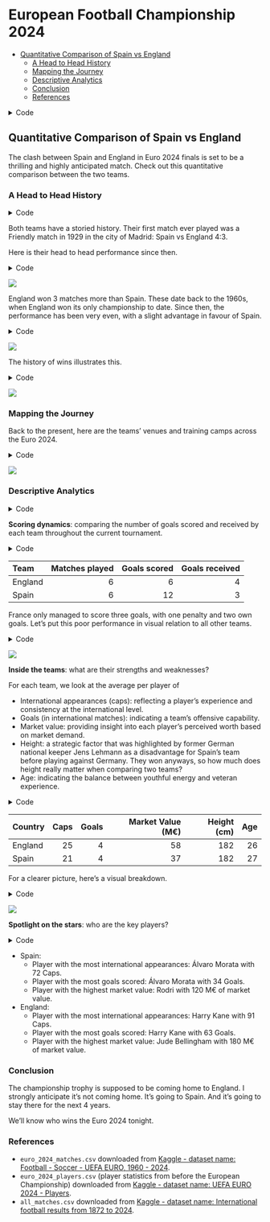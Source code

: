 # European Football Championship 2024

- [Quantitative Comparison of Spain vs
  England](#quantitative-comparison-of-spain-vs-england)
  - [A Head to Head History](#a-head-to-head-history)
  - [Mapping the Journey](#mapping-the-journey)
  - [Descriptive Analytics](#descriptive-analytics)
  - [Conclusion](#conclusion)
  - [References](#references)

<details>
<summary>Code</summary>

``` r
# Parameters are set in yaml header and retrieved here
my_teams <- 
  tibble(
    code = c(params$code_a, params$code_b),
    fullname = c(params$fullname_a, params$fullname_b))

# # Same as
# my_teams <-
#   tibble(
#     code = c("ESP", "ENG"),
#     fullname = c("Spain", "England"))
```

</details>

## Quantitative Comparison of Spain vs England

The clash between Spain and England in Euro 2024 finals is set to be a
thrilling and highly anticipated match. Check out this quantitative
comparison between the two teams.

### A Head to Head History

<details>
<summary>Code</summary>

``` r
matches_pivoted <- all_matches %>%
  rowid_to_column("id_match") %>%
  pivot_longer(cols = c(-id_match, -date, -tournament, -city, -country, -neutral),
               names_to = c("Location", ".value"),
               names_pattern = "(home|away)_(.*)")

matches_pivoted_joined <- matches_pivoted %>%
  left_join(select(matches_pivoted, id_match, team, score),
            join_by(id_match),
            suffix = c("", "_against"),
            # set relationship to silence the warning
            relationship = "many-to-many") %>%
  filter(team != team_against)

matches_head_to_head <- matches_pivoted_joined %>%
  filter(team == my_teams[[1, 2]],
         team_against == my_teams[[2, 2]],
         # Filter only for past matches
         as_date(date) < today()) %>%
  mutate(winner= case_when(score > score_against ~ my_teams[[1, 2]],
                            score < score_against ~ my_teams[[2, 2]],
                            score == score_against ~ "Draw"))

first_match <- matches_head_to_head %>% 
  filter(date == min(date))
```

</details>

Both teams have a storied history. Their first match ever played was a
Friendly match in 1929 in the city of Madrid: Spain vs England 4:3.

Here is their head to head performance since then.

<details>
<summary>Code</summary>

``` r
# Compute score to introduce in chart subtitle
score_head_to_head <- matches_head_to_head %>% 
  group_by(team, team_against) %>% 
  summarize(score_sum = sum(score),
            score_against_sum = sum(score_against)) %>% 
  ungroup()

decades <- seq(min(year(matches_head_to_head$date)) %/% 10 * 10, 2020, 10)

plot_data <- matches_head_to_head %>%
  group_by(decade = year(date) %/% 10 * 10, winner) %>%
  count() %>% 
  ungroup() %>% 
  # Make sure to introduce all decades, although if no matches were played
  mutate(decade = factor(decade, levels = decades)) %>% 
  complete(decade)

# Pie chart
pie_chart_data <- plot_data %>%
  filter(!is.na(winner)) %>% 
  group_by(winner) %>% 
  summarise(n = sum(n))

# Compute the position of labels for pie chart
pie_chart_data_y_pos <- pie_chart_data %>% 
  arrange(desc(winner)) %>%
  mutate(prop = n / sum(pie_chart_data$n) * 100) %>%
  mutate(ypos = cumsum(prop) - 0.5 * prop)

color_values <- c("darkorange", "darkgrey", "azure2")
names(color_values) <- c(my_teams[[1, 2]], "Draw", my_teams[[2, 2]])

pie_chart_data_y_pos %>%
  ggplot(aes(x = "", y = prop , fill = winner)) +
  geom_bar(stat = "identity", width = 1) +
  coord_polar("y") +
  theme_void() + 
  theme(legend.position = "none") +
  geom_text(aes(y = ypos, label = if_else(winner != "Draw", paste0(winner, "\n", n, "\n", "Wins"), paste0(n, "\n", winner, "s")))) +
  labs(title = paste0(score_head_to_head[[1,1]], " vs ",
                      score_head_to_head[[1,2]]),
       subtitle = paste0("Goals\n",
                         score_head_to_head[[1,3]], " : ",
                         score_head_to_head[[1,4]])) +
  theme(plot.title = element_text(hjust = 0.5),
        plot.subtitle = element_text(hjust = 0.5)) +
  scale_fill_manual(values = color_values)
```

</details>

![](Spain_vs_England_files/figure-commonmark/plot_data%20and%20pie%20chart-1.png)

England won 3 matches more than Spain. These date back to the 1960s,
when England won its only championship to date. Since then, the
performance has been very even, with a slight advantage in favour of
Spain.

<details>
<summary>Code</summary>

``` r
plot_data_no_matches <- plot_data %>% 
  filter(is.na(winner)) %>% 
  mutate(text = "No matches played in this decade")

plot_data %>% 
  mutate(winner = fct_relevel(winner, c(my_teams[[1, 2]], "Draw", my_teams[[2, 2]]))) %>% 
  ggplot(aes(x = paste0(decade, "s"), y = n, fill = winner)) +
  geom_col(position = "fill") +
  geom_text(aes(label = paste0(winner, "\n", n)),
            position = position_fill(vjust = 0.5),
            size = 3.5) +
  geom_text(data = plot_data_no_matches, aes(x = paste0(decade, "s"), y = 0.5, label = text)) +
  labs(x = "",
       y = "",
       title = "Head to Head Results per Decade") +
  theme_minimal() +
  theme(legend.position = "none",
        plot.title = element_text(hjust = 0.5),
        plot.subtitle = element_text(hjust = 0.5),
        axis.text.x = element_blank(),
        axis.ticks.x = element_blank()) +
  coord_flip() +
  scale_fill_manual(values = color_values)
```

</details>

![](Spain_vs_England_files/figure-commonmark/bar%20chart-1.png)

The history of wins illustrates this.

<details>
<summary>Code</summary>

``` r
plot_data %>%
  filter(winner != "Draw") %>% 
  ggplot(aes(x = decade,
             # Offset lines to avoid overlapping
             y = if_else(winner == my_teams[[1, 2]], n + 0.01, n - 0.01),
             color = winner, group = winner)) +
  geom_line(position = , linewidth = 1) +
  geom_point() +
  geom_text(aes(label = n,
                # Offset text to avoid overlapping
                vjust = if_else(winner == my_teams[[1, 2]], -1, 1.75)),
            size = 5,
            show.legend = FALSE) +
  labs(x = "Decade",
       y = "Number of Wins",
       color = "",
       title = "A History of Wins Against Each Other") +
  scale_y_continuous(limits = c(0, max(plot_data$n, na.rm = T) + 2)) +
  theme(plot.title = element_text(hjust = 0.5),
        plot.subtitle = element_text(hjust = 0.5),
        axis.text.y = element_blank(),
        axis.ticks.y = element_blank())
```

</details>

![](Spain_vs_England_files/figure-commonmark/line%20chart-1.png)

### Mapping the Journey

Back to the present, here are the teams’ venues and training camps
across the Euro 2024.

<details>
<summary>Code</summary>

``` r
# Write function for plotting
plot_team_journey <- function(team, show_legend = TRUE) {
  match_data <- euro_2024_matches %>% 
    filter(home_team_code == team | away_team_code == team) %>% 
    # since we use geom_text_repel() a city would be plotted twice in different positions
    distinct(stadium_city, .keep_all = TRUE)
  
  basecamp_data <- filter(basecamps, team_code == team)
  
  ggplot() +
    # Plot German map with map package data
    geom_polygon(data = germany,
                 aes(x = long, y = lat, group = group),
                 colour = "grey10", fill = "#fff7bc") +
    geom_point(data = match_data,
               aes(x = stadium_longitude, y = stadium_latitude, color = "Venues")) +
    geom_point(data = basecamp_data,
               aes(x = long, y = lat, color = "Basecamp"), shape = 15) +
    geom_text_repel(data = basecamp_data,
              aes(label = basecamp, x = long, y = lat, color = "Basecamp"),
              show.legend = FALSE) +
    geom_text_repel(data = match_data,
              aes(label = stadium_city, x = stadium_longitude, y = stadium_latitude, color = "Venues"),
              show.legend = FALSE) +
    scale_color_manual(name = "",
                       values = c("Venues" = "black", "Basecamp" = "blue")) +
    theme_void() +
    # Use paste() function to enquote team variable
    ggtitle(paste0(team)) +
    theme(plot.title = element_text(hjust = 0.5),
          legend.position = "top")
}

# Show both plots in the same pane
grid.arrange(plot_team_journey(my_teams$code[1]),
             plot_team_journey(my_teams$code[2]),
             ncol = 2)
```

</details>

![](Spain_vs_England_files/figure-commonmark/maps-1.png)

### Descriptive Analytics

<details>
<summary>Code</summary>

``` r
euro_2024_matches_pivoted <- euro_2024_matches %>%
  filter(date < params$match_day) %>% 
  select(id_match, starts_with("home"), starts_with("away")) %>% 
  pivot_longer(
    # pivot all columns except id_match
    cols = -id_match,
    # split into multiple columns 
    names_to = c("Location", # receives the values "home" or "away"
                 ".value"), # the remaining part of the column names should become the names of the new columns
    names_pattern = "(home|away)_(.*)") # how to split into multiple columns (".*" matches the ".value" from before)

euro_2024_matches_pivoted_joined <- euro_2024_matches_pivoted %>% 
  left_join(euro_2024_matches_pivoted,
            join_by(id_match),
            suffix = c("", "_against"),
            # set relationship to silence the warning
            relationship = "many-to-many") %>%
  filter(team != team_against)
```

</details>

**Scoring dynamics**: comparing the number of goals scored and received
by each team throughout the current tournament.

<details>
<summary>Code</summary>

``` r
euro_2024_matches_pivoted_joined_goal_summary <- euro_2024_matches_pivoted_joined %>% 
  filter(!is.na(score)) %>% 
  group_by(Team = team) %>% # group_by() and rename
  summarise(
    `Matches played` = n(),
    `Goals scored` = sum(score),
    `Goals received` = sum(score_against),
    `Goals scored per match` = mean(score),
    `Goals received per match` = mean(score_against))

euro_2024_matches_pivoted_joined_goal_summary %>% 
  select(1:4) %>% 
  filter(Team %in% c(my_teams$fullname)) %>% 
  kable()
```

</details>

| Team    | Matches played | Goals scored | Goals received |
|:--------|---------------:|-------------:|---------------:|
| England |              6 |            6 |              4 |
| Spain   |              6 |           12 |              3 |

France only managed to score three goals, with one penalty and two own
goals. Let’s put this poor performance in visual relation to all other
teams.

<details>
<summary>Code</summary>

``` r
euro_2024_matches_pivoted_joined_goal_summary %>% 
  ggplot(aes(x = `Goals scored per match`,
             y = `Goals received per match`)) +
  geom_point(aes(colour = Team %in% c(my_teams$fullname),
                 size = Team %in% c(my_teams$fullname))) +
  geom_text_repel(aes(label = Team,
                      colour = Team %in% c(my_teams$fullname)),
                  nudge_y = .05) +
  scale_size_manual(values = c(2, 3)) +
  scale_color_manual(values = c("black", "red")) +
  theme(legend.position = "none")
```

</details>

![](Spain_vs_England_files/figure-commonmark/chart%20average%20goals-1.png)

**Inside the teams**: what are their strengths and weaknesses?

For each team, we look at the average per player of

- International appearances (caps): reflecting a player’s experience and
  consistency at the international level.
- Goals (in international matches): indicating a team’s offensive
  capability.
- Market value: providing insight into each player’s perceived worth
  based on market demand.
- Height: a strategic factor that was highlighted by former German
  national keeper Jens Lehmann as a disadvantage for Spain’s team before
  playing against Germany. They won anyways, so how much does height
  really matter when comparing two teams?
- Age: indicating the balance between youthful energy and veteran
  experience.

<details>
<summary>Code</summary>

``` r
euro_2024_players_summary <- euro_2024_players %>% 
  group_by(Country) %>% 
  summarise(avg_caps = round(mean(Caps)),
            avg_goals = round(mean(Goals)),
            avg_value = round(mean(MarketValue)),
            avg_height = round(mean(Height)),
            avg_age = round(mean(Age)))

euro_2024_players_summary %>% 
  filter(Country %in% my_teams$fullname) %>% 
  transmute(
    Country,
    `Caps` = avg_caps,
    `Goals` = avg_goals,
    `Market Value (M€)` = round((avg_value / 1000000)),
    `Height (cm)` = avg_height,
    `Age` = avg_age) %>% 
  kable()
```

</details>

| Country | Caps | Goals | Market Value (M€) | Height (cm) | Age |
|:--------|-----:|------:|------------------:|------------:|----:|
| England |   25 |     4 |                58 |         182 |  26 |
| Spain   |   21 |     4 |                37 |         182 |  27 |

For a clearer picture, here’s a visual breakdown.

<details>
<summary>Code</summary>

``` r
# Write function to bind_rows regardless of column names
# Thanks to https://exploratory.io/note/kanaugust/How-to-Force-Merging-Rows-Ignoring-Columns-Names-xpI8bqI4Tm
force_bind <- function(tbl1, tbl2) {
  colnames(tbl2) = colnames(tbl1)
  bind_rows(tbl1, tbl2)
}

euro_2024_players_summary_filtered <- euro_2024_players_summary %>% 
  filter(Country %in% my_teams$fullname)

radarchart_data <- euro_2024_players_summary_filtered %>% 
  force_bind(
    euro_2024_players_summary %>% 
      summarise("0_max", # For sorting later
                max(avg_caps),
                max(avg_goals),
                max(avg_value),
                max(avg_height),
                max(avg_age))) %>% 
  force_bind(
    euro_2024_players_summary %>% 
      summarise("1_min", # For sorting later
                min(avg_caps),
                min(avg_goals),
                min(avg_value),
                min(avg_height),
                min(avg_age))) %>% 
  # arrange() to get maximum values as row 1 and minimum values as row 2
  arrange(Country) %>%
  select(-Country)

# Set the plot dimensions (width, height)
par(pin = c(5, 5))

colours <- c("blue", "red")

radarchart_data %>% 
  radarchart(
    # custom polygon
    pcol = colours,
    pfcol = adjustcolor(colours, alpha.f = 0.3),
    plwd = 2,
    plty = 1,
    vlabels=c("Caps", "Goals", 
              "Market Value", "Height", "Age"),
    # custom the grid
    cglcol = "#000000",
    cglty = 1,
    axislabcol = "#000000",
    cglwd = 1
    )

mtext(paste0(my_teams$fullname, collapse = " vs "), side = 3, line = 0.5, cex = 2, at = 0, font = 1,
      col = "#000000")

legend("topright",
       bty = "n", # to avoid a box around the plot
       legend = euro_2024_players_summary_filtered$Country, # get values like this to make sure the order corresponds to color values
       col = colours,
       lty = 1,
       lwd = 5)
```

</details>

![](Spain_vs_England_files/figure-commonmark/radarchart%20strength%20and%20weaknesses-1.png)

**Spotlight on the stars**: who are the key players?

<details>
<summary>Code</summary>

``` r
euro_2024_players_max_goals <- euro_2024_players %>%
  group_by(Country) %>% 
  filter(Goals == max(Goals)) %>% 
  ungroup()

euro_2024_players_max_caps <- euro_2024_players %>%
  group_by(Country) %>% 
  filter(Caps == max(Caps)) %>% 
  ungroup()

euro_2024_players_max_value <- euro_2024_players %>%
  group_by(Country) %>% 
  filter(MarketValue == max(MarketValue)) %>% 
  ungroup()

caps_fct <- function(team) {
  euro_2024_players_max_caps %>%
    filter(Country %in% team) %>%
    glue_data("{Name} with {Caps} Caps")
}

goals_fct <- function(team) {
  euro_2024_players_max_goals %>%
    filter(Country %in% team) %>%
    glue_data("{Name} with {Goals} Goals")
}

value_fct <- function(team) {
  euro_2024_players_max_value %>%
    filter(Country %in% team) %>%
    mutate(MarketValue = MarketValue / 1000000) %>% 
    glue_data("{Name} with {MarketValue} M€ of market value")
}
```

</details>

- Spain:
  - Player with the most international appearances: Álvaro Morata with
    72 Caps.
  - Player with the most goals scored: Álvaro Morata with 34 Goals.
  - Player with the highest market value: Rodri with 120 M€ of market
    value.
- England:
  - Player with the most international appearances: Harry Kane with 91
    Caps.
  - Player with the most goals scored: Harry Kane with 63 Goals.
  - Player with the highest market value: Jude Bellingham with 180 M€ of
    market value.

### Conclusion

The championship trophy is supposed to be coming home to England. I
strongly anticipate it’s not coming home. It’s going to Spain. And it’s
going to stay there for the next 4 years.

We’ll know who wins the Euro 2024 tonight.

### References

- `euro_2024_matches.csv` downloaded from <a
  href="https://www.kaggle.com/datasets/piterfm/football-soccer-uefa-euro-1960-2024"
  target="_blank">Kaggle - dataset name: Football - Soccer - UEFA EURO,
  1960 - 2024</a>.
- `euro_2024_players.csv` (player statistics from before the European
  Championship) downloaded from <a
  href="https://www.kaggle.com/datasets/damirdizdarevic/uefa-euro-2024-players"
  target="_blank">Kaggle - dataset name: UEFA EURO 2024 - Players</a>.
- `all_matches.csv` downloaded from <a
  href="https://www.kaggle.com/datasets/martj42/international-football-results-from-1872-to-2017"
  target="_blank">Kaggle - dataset name: International football results
  from 1872 to 2024</a>.
